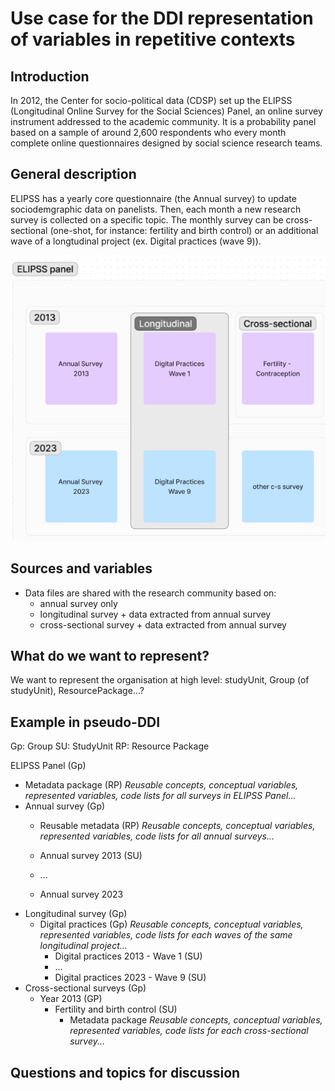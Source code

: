 # Use case for the DDI representation of variables in repetitive contexts

## Introduction

In 2012, the Center for socio-political data (CDSP) set up the ELIPSS (Longitudinal Online Survey for the Social Sciences) Panel, an online survey instrument addressed to the academic community. It is a probability panel based on a sample of around 2,600 respondents who every month complete online questionnaires designed by social science research teams.

## General description
ELIPSS has a yearly core questionnaire (the Annual survey) to update sociodemgraphic data on panelists. Then, each month a new research survey is collected on a specific topic. The monthly survey can be cross-sectional (one-shot, for instance: fertility and birth control) or an additional wave of a longtudinal project (ex. Digital practices (wave 9)).

![](./img/cdsp-elipss-studies.PNG)


## Sources and variables

- Data files are shared with the research community based on:
  - annual survey only
  - longitudinal survey + data extracted from annual survey
  - cross-sectional survey + data extracted from annual survey
    
## What do we want to represent?

We want to represent the organisation at high level: studyUnit, Group (of studyUnit), ResourcePackage...?


## Example in pseudo-DDI
Gp: Group
SU: StudyUnit
RP: Resource Package

ELIPSS Panel (Gp)
- Metadata package (RP)
  *Reusable concepts, conceptual variables, represented variables, code lists for all surveys in ELIPSS Panel...*
- Annual survey (Gp)
  - Reusable metadata (RP)
   *Reusable concepts, conceptual variables, represented variables, code lists for all annual surveys...*
  
  - Annual survey 2013 (SU)
  - ...
  - Annual survey 2023
- Longitudinal survey (Gp)
  - Digital practices (Gp)
     *Reusable concepts, conceptual variables, represented variables, code lists for each waves of the same longitudinal project...*
    - Digital practices 2013 - Wave 1 (SU)
    - ...
    - Digital practices 2023 - Wave 9 (SU)
- Cross-sectional surveys (Gp)
  - Year 2013 (GP)
    - Fertility and birth control (SU)
      - Metadata package
         *Reusable concepts, conceptual variables, represented variables, code lists for each cross-sectional survey...*
   
## Questions and topics for discussion
